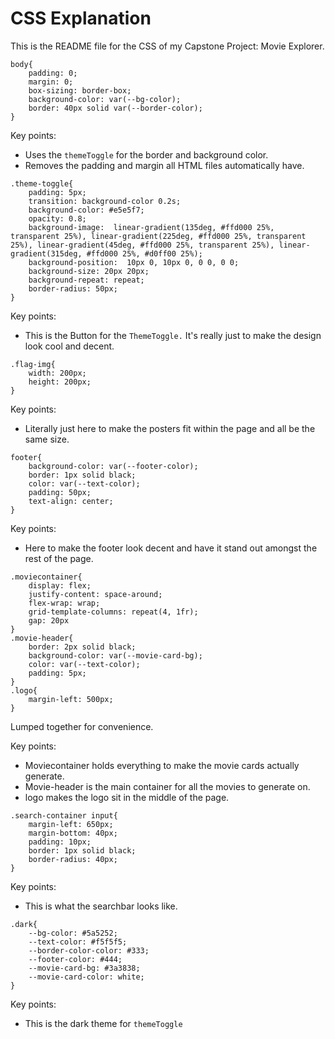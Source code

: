 # CSS Explanation
This is the README file for the CSS of my Capstone Project: Movie Explorer.
```
body{
    padding: 0;
    margin: 0;
    box-sizing: border-box;
    background-color: var(--bg-color);
    border: 40px solid var(--border-color);
}
```
Key points:
* Uses the `themeToggle` for the border and background color.
* Removes the padding and margin all HTML files automatically have.

```
.theme-toggle{
    padding: 5px;
    transition: background-color 0.2s;
    background-color: #e5e5f7;
    opacity: 0.8;
    background-image:  linear-gradient(135deg, #ffd000 25%, transparent 25%), linear-gradient(225deg, #ffd000 25%, transparent 25%), linear-gradient(45deg, #ffd000 25%, transparent 25%), linear-gradient(315deg, #ffd000 25%, #d0ff00 25%);
    background-position:  10px 0, 10px 0, 0 0, 0 0;
    background-size: 20px 20px;
    background-repeat: repeat;
    border-radius: 50px;
}
```
Key points:
* This is the Button for the `ThemeToggle.` It's really just to make the design look cool and decent.

```
.flag-img{
    width: 200px;
    height: 200px;
}
```
Key points:
* Literally just here to make the posters fit within the page and all be the same size.

```
footer{
    background-color: var(--footer-color);
    border: 1px solid black;
    color: var(--text-color);
    padding: 50px;
    text-align: center;
}
```
Key points:
* Here to make the footer look decent and have it stand out amongst the rest of the page.

```
.moviecontainer{
    display: flex;
    justify-content: space-around;
    flex-wrap: wrap;
    grid-template-columns: repeat(4, 1fr);
    gap: 20px
}
.movie-header{
    border: 2px solid black;
    background-color: var(--movie-card-bg);
    color: var(--text-color);
    padding: 5px;
}
.logo{
    margin-left: 500px;
}
```
Lumped together for convenience.

Key points:
* Moviecontainer holds everything to make the movie cards actually generate.
* Movie-header is the main container for all the movies to generate on.
* logo makes the logo sit in the middle of the page.

```
.search-container input{
    margin-left: 650px;
    margin-bottom: 40px;
    padding: 10px;
    border: 1px solid black;
    border-radius: 40px;
}
```
Key points:
* This is what the searchbar looks like.

```
.dark{
    --bg-color: #5a5252;
    --text-color: #f5f5f5;
    --border-color-color: #333;
    --footer-color: #444;
    --movie-card-bg: #3a3838;
    --movie-card-color: white;
}
```
Key points:
* This is the dark theme for `themeToggle`